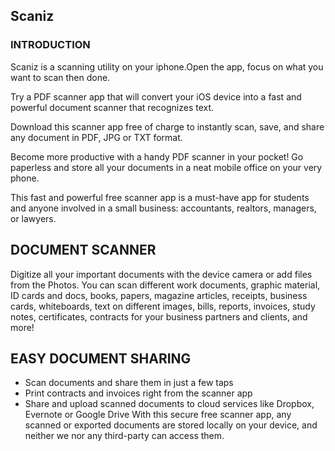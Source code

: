 ## Scaniz

### INTRODUCTION
Scaniz is a scanning utility on your iphone.Open the app, focus on what you want to scan then done.



Try a PDF scanner app that will convert your iOS device into a fast and powerful document scanner that recognizes text.

Download this scanner app free of charge to instantly scan, save, and share any document in PDF, JPG or TXT format.

Become more productive with a handy PDF scanner in your pocket! Go paperless and store all your documents in a neat mobile office on your very phone.

This fast and powerful free scanner app is a must-have app for students and anyone involved in a small business: accountants, realtors, managers, or lawyers.

## DOCUMENT SCANNER

Digitize all your important documents with the device camera or add files from the Photos. You can scan different work documents, graphic material, ID cards and docs, books, papers, magazine articles, receipts, business cards, whiteboards, text on different images, bills, reports, invoices, study notes, certificates, contracts for your business partners and clients, and more!


## EASY DOCUMENT SHARING

* Scan documents and share them in just a few taps
* Print contracts and invoices right from the scanner app
* Share and upload scanned documents to cloud services like Dropbox, Evernote or Google Drive
With this secure free scanner app, any scanned or exported documents are stored locally on your device, and neither we nor any third-party can access them.


